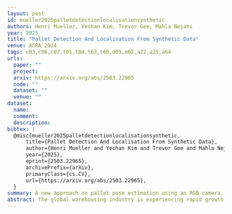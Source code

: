 ```yaml
---
layout: post
id: mueller2025palletdetectionlocalisationsynthetic
authors: Henri Mueller, Yechan Kim, Trevor Gee, Mahla Nejati
year: 2025
title: "Pallet Detection And Localisation From Synthetic Data"
venue: ACRA 2024
tags: c03,c06,c07,t01,t04,t63,t66,d01,m02,a22,a25,a64
urls:
  paper: ""
  project: 
  arxiv: https://arxiv.org/abs/2503.22965
  code: ""
  dataset: ""
  venue: ""
dataset:
  name: 
  comment:
  description:
bibtex: |
  @misc{mueller2025palletdetectionlocalisationsynthetic,
      title={Pallet Detection And Localisation From Synthetic Data}, 
      author={Henri Mueller and Yechan Kim and Trevor Gee and Mahla Nejati},
      year={2025},
      eprint={2503.22965},
      archivePrefix={arXiv},
      primaryClass={cs.CV},
      url={https://arxiv.org/abs/2503.22965}, 
  }
summary: A new approach on pallet pose estimation using an RGB camera.
abstract: The global warehousing industry is experiencing rapid growth, with the market size projected to grow at an annual rate of 8.1% from 2024 to 2030 [Grand View Research, 2021]. This expansion has led to a surge in demand for efficient pallet detection and localisation systems. While automation can significantly streamline warehouse operations, the development of such systems often requires extensive manual data annotation, with an average of 35 seconds per image, for a typical computer vision project. This paper presents a novel approach to enhance pallet detection and localisation using purely synthetic data and geometric features derived from their side faces. By implementing a domain randomisation engine in Unity, the need for time-consuming manual annotation is eliminated while achieving high-performance results. The proposed method demonstrates a pallet detection performance of 0.995 mAP50 for single pallets on a real-world dataset. Additionally, an average position accuracy of less than 4.2 cm and an average rotation accuracy of 8.2° were achieved for pallets within a 5-meter range, with the pallet positioned head-on.
---
```

